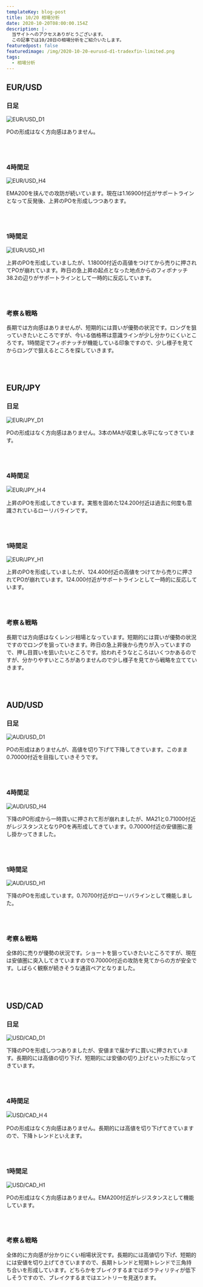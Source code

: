 ```yaml
---
templateKey: blog-post
title: 10/20 相場分析
date: 2020-10-20T08:00:00.154Z
description: |-
  当サイトへのアクセスありがとうございます。
  この記事では10/20日の相場分析をご紹介いたします。
featuredpost: false
featuredimage: /img/2020-10-20-eurusd-d1-tradexfin-limited.png
tags:
  - 相場分析
---
```

## EUR/USD

### 日足

![EUR/USD_D1](/img/2020-10-20-eurusd-d1-tradexfin-limited.png)

POの形成はなく方向感はありません。

<br/>
<br/>

### 4時間足

![EUR/USD_H4](/img/2020-10-20-eurusd-h4-tradexfin-limited.png)

EMA200を挟んでの攻防が続いています。現在は1.16900付近がサポートラインとなって反発後、上昇のPOを形成しつつあります。

<br/>
<br/>

### 1時間足

![EUR/USD_H1](/img/2020-10-20-eurusd-h1-tradexfin-limited.png)

上昇のPOを形成していましたが、1.18000付近の高値をつけてから売りに押されてPOが崩れています。昨日の急上昇の起点となった地点からのフィボナッチ38.2の辺りがサポートラインとして一時的に反応しています。

<br/>
<br/>

### 考察＆戦略

長期では方向感はありませんが、短期的には買いが優勢の状況です。ロングを狙っていきたいところですが、今いる価格帯は意識ラインが少し分かりにくいところです。1時間足でフィボナッチが機能している印象ですので、少し様子を見てからロングで狙えるところを探していきます。

<br/>
<br/>

## EUR/JPY

### 日足

![EUR/JPY_D1](/img/2020-10-20-eurjpy-d1-tradexfin-limited.png)

POの形成はなく方向感はありません。3本のMAが収束し水平になってきています。

<br/>
<br/>

### 4時間足

![EUR/JPY_H４](/img/2020-10-20-eurjpy-h4-tradexfin-limited.png)

上昇のPOを形成してきています。実態を固めた124.200付近は過去に何度も意識されているローリバラインです。

<br/>
<br/>

### 1時間足

![EUR/JPY_H1](/img/2020-10-20-eurjpy-h1-tradexfin-limited.png)

上昇のPOを形成していましたが、124.400付近の高値をつけてから売りに押されてPOが崩れています。124.000付近がサポートラインとして一時的に反応しています。

<br/>
<br/>

### 考察＆戦略

長期では方向感はなくレンジ相場となっています。短期的には買いが優勢の状況ですのでロングを狙っていきます。昨日の急上昇後から売りが入っていますので、押し目買いを狙いたいところです。拾われそうなところはいくつかあるのですが、分かりやすいところがありませんので少し様子を見てから戦略を立てていきます。

<br/>
<br/>

## AUD/USD

### 日足

![AUD/USD_D1](/img/2020-10-20-audusd-d1-tradexfin-limited.png)

POの形成はありませんが、高値を切り下げて下降してきています。このまま0.70000付近を目指していきそうです。

<br/>
<br/>

### 4時間足

![AUD/USD_H4](/img/2020-10-20-audusd-h4-tradexfin-limited.png)

下降のPO形成から一時買いに押されて形が崩れましたが、MA21と0.71000付近がレジスタンスとなりPOを再形成してきています。0.70000付近の安値圏に差し掛かってきました。

<br/>
<br/>

### 1時間足

![AUD/USD_H1](/img/2020-10-20-audusd-h1-tradexfin-limited.png)

下降のPOを形成しています。0.70700付近がローリバラインとして機能しました。

<br/>
<br/>

### 考察＆戦略

全体的に売りが優勢の状況です。ショートを狙っていきたいところですが、現在は安値圏に突入してきていますので0.70000付近の攻防を見てからの方が安全です。しばらく観察が続きそうな通貨ペアとなりました。

<br/>
<br/>

## USD/CAD

### 日足

![USD/CAD_D1](/img/2020-10-20-usdcad-d1-tradexfin-limited.png)

下降のPOを形成しつつありましたが、安値まで届かずに買いに押されています。長期的には高値の切り下げ、短期的には安値の切り上げといった形になってきています。

<br/>
<br/>

### 4時間足

![USD/CAD_H４](/img/2020-10-20-usdcad-h4-tradexfin-limited.png)

POの形成はなく方向感はありません。長期的には高値を切り下げてきていますので、下降トレンドといえます。

<br/>
<br/>

### 1時間足

![USD/CAD_H1](/img/2020-10-20-usdcad-h1-tradexfin-limited.png)

POの形成はなく方向感はありません。EMA200付近がレジスタンスとして機能しています。

<br/>
<br/>

### 考察＆戦略

全体的に方向感が分かりにくい相場状況です。長期的には高値切り下げ、短期的には安値を切り上げてきていますので、長期トレンドと短期トレンドで三角持
ち合いを形成しています。どちらかをブレイクするまではボラティリティが低下しそうですので、ブレイクするまではエントリーを見送ります。

